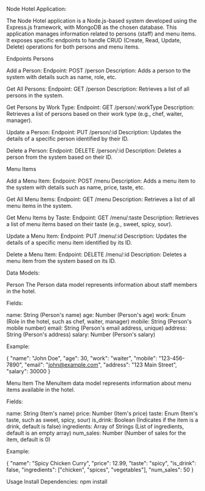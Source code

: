 Node Hotel Application:

The Node Hotel application is a Node.js-based system developed using the Express.js framework, with MongoDB as the chosen database. This application manages information related to persons (staff) and menu items. It exposes specific endpoints to handle CRUD (Create, Read, Update, Delete) operations for both persons and menu items.

Endpoints
Persons

Add a Person:
Endpoint: POST /person
Description: Adds a person to the system with details such as name, role, etc.

Get All Persons:
Endpoint: GET /person
Description: Retrieves a list of all persons in the system.

Get Persons by Work Type:
Endpoint: GET /person/:workType
Description: Retrieves a list of persons based on their work type (e.g., chef, waiter, manager).

Update a Person:
Endpoint: PUT /person/:id
Description: Updates the details of a specific person identified by their ID.

Delete a Person:
Endpoint: DELETE /person/:id
Description: Deletes a person from the system based on their ID.

Menu Items

Add a Menu Item:
Endpoint: POST /menu
Description: Adds a menu item to the system with details such as name, price, taste, etc.

Get All Menu Items:
Endpoint: GET /menu
Description: Retrieves a list of all menu items in the system.

Get Menu Items by Taste:
Endpoint: GET /menu/:taste
Description: Retrieves a list of menu items based on their taste (e.g., sweet, spicy, sour).

Update a Menu Item:
Endpoint: PUT /menu/:id
Description: Updates the details of a specific menu item identified by its ID.

Delete a Menu Item:
Endpoint: DELETE /menu/:id
Description: Deletes a menu item from the system based on its ID.

Data Models:

Person
The Person data model represents information about staff members in the hotel.

Fields:

name: String (Person's name)
age: Number (Person's age)
work: Enum (Role in the hotel, such as chef, waiter, manager)
mobile: String (Person's mobile number)
email: String (Person's email address, unique)
address: String (Person's address)
salary: Number (Person's salary)


Example:

{
  "name": "John Doe",
  "age": 30,
  "work": "waiter",
  "mobile": "123-456-7890",
  "email": "john@example.com",
  "address": "123 Main Street",
  "salary": 30000
}

Menu Item
The MenuItem data model represents information about menu items available in the hotel.

Fields:

name: String (Item's name)
price: Number (Item's price)
taste: Enum (Item's taste, such as sweet, spicy, sour)
is_drink: Boolean (Indicates if the item is a drink, default is false)
ingredients: Array of Strings (List of ingredients, default is an empty array)
num_sales: Number (Number of sales for the item, default is 0)

Example:

{
  "name": "Spicy Chicken Curry",
  "price": 12.99,
  "taste": "spicy",
  "is_drink": false,
  "ingredients": ["chicken", "spices", "vegetables"],
  "num_sales": 50
}

Usage
Install Dependencies:
npm install
